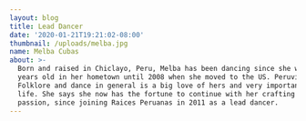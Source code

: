 ```yaml
---
layout: blog
title: Lead Dancer
date: '2020-01-21T19:21:02-08:00'
thumbnail: /uploads/melba.jpg
name: Melba Cubas
about: >-
  Born and raised in Chiclayo, Peru, Melba has been dancing since she was 4
  years old in her hometown until 2008 when she moved to the US. Peruvian
  Folklore and dance in general is a big love of hers and very important in her
  life. She says she now has the fortune to continue with her crafting her
  passion, since joining Raices Peruanas in 2011 as a lead dancer.
---
```


